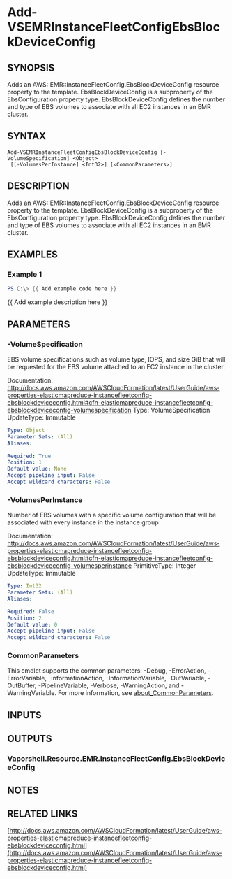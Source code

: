 # Add-VSEMRInstanceFleetConfigEbsBlockDeviceConfig

## SYNOPSIS
Adds an AWS::EMR::InstanceFleetConfig.EbsBlockDeviceConfig resource property to the template.
EbsBlockDeviceConfig is a subproperty of the EbsConfiguration property type.
EbsBlockDeviceConfig defines the number and type of EBS volumes to associate with all EC2 instances in an EMR cluster.

## SYNTAX

```
Add-VSEMRInstanceFleetConfigEbsBlockDeviceConfig [-VolumeSpecification] <Object>
 [[-VolumesPerInstance] <Int32>] [<CommonParameters>]
```

## DESCRIPTION
Adds an AWS::EMR::InstanceFleetConfig.EbsBlockDeviceConfig resource property to the template.
EbsBlockDeviceConfig is a subproperty of the EbsConfiguration property type.
EbsBlockDeviceConfig defines the number and type of EBS volumes to associate with all EC2 instances in an EMR cluster.

## EXAMPLES

### Example 1
```powershell
PS C:\> {{ Add example code here }}
```

{{ Add example description here }}

## PARAMETERS

### -VolumeSpecification
EBS volume specifications such as volume type, IOPS, and size GiB that will be requested for the EBS volume attached to an EC2 instance in the cluster.

Documentation: http://docs.aws.amazon.com/AWSCloudFormation/latest/UserGuide/aws-properties-elasticmapreduce-instancefleetconfig-ebsblockdeviceconfig.html#cfn-elasticmapreduce-instancefleetconfig-ebsblockdeviceconfig-volumespecification
Type: VolumeSpecification
UpdateType: Immutable

```yaml
Type: Object
Parameter Sets: (All)
Aliases:

Required: True
Position: 1
Default value: None
Accept pipeline input: False
Accept wildcard characters: False
```

### -VolumesPerInstance
Number of EBS volumes with a specific volume configuration that will be associated with every instance in the instance group

Documentation: http://docs.aws.amazon.com/AWSCloudFormation/latest/UserGuide/aws-properties-elasticmapreduce-instancefleetconfig-ebsblockdeviceconfig.html#cfn-elasticmapreduce-instancefleetconfig-ebsblockdeviceconfig-volumesperinstance
PrimitiveType: Integer
UpdateType: Immutable

```yaml
Type: Int32
Parameter Sets: (All)
Aliases:

Required: False
Position: 2
Default value: 0
Accept pipeline input: False
Accept wildcard characters: False
```

### CommonParameters
This cmdlet supports the common parameters: -Debug, -ErrorAction, -ErrorVariable, -InformationAction, -InformationVariable, -OutVariable, -OutBuffer, -PipelineVariable, -Verbose, -WarningAction, and -WarningVariable. For more information, see [about_CommonParameters](http://go.microsoft.com/fwlink/?LinkID=113216).

## INPUTS

## OUTPUTS

### Vaporshell.Resource.EMR.InstanceFleetConfig.EbsBlockDeviceConfig
## NOTES

## RELATED LINKS

[http://docs.aws.amazon.com/AWSCloudFormation/latest/UserGuide/aws-properties-elasticmapreduce-instancefleetconfig-ebsblockdeviceconfig.html](http://docs.aws.amazon.com/AWSCloudFormation/latest/UserGuide/aws-properties-elasticmapreduce-instancefleetconfig-ebsblockdeviceconfig.html)


